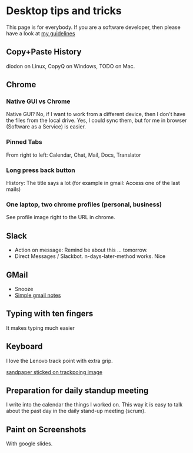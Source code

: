 # Desktop tips and tricks

This page is for everybody. If you are a software developer, then please have a look at [my guidelines](https://github.com/guettli/programming-guidelines)

## Copy+Paste History
diodon on Linux, CopyQ on Windows, TODO on Mac.

## Chrome 

### Native GUI vs Chrome

Native GUI? No, if I want to work from a different device, then I don't have the files from the local drive. Yes, I could sync them, but for me in browser (Software as a Service) is easier.  

### Pinned Tabs

From right to left: Calendar, Chat, Mail, Docs, Translator

### Long press back button

History: The title says a lot (for example in gmail: Access one of the last mails)

### One laptop, two chrome profiles (personal, business)

See profile image right to the URL in chrome.

## Slack

* Action on message: Remind be about this ... tomorrow.
* Direct Messages / Slackbot. n-days-later-method works. Nice

## GMail

* Snooze
* [Simple gmail notes](https://chrome.google.com/webstore/detail/simple-gmail-notes/jfjkcbkgjohminidbpendlodpfacgmlm)

## Typing with ten fingers
It makes typing much easier

## Keyboard

I love the Lenovo track point with extra grip. 

[sandpaper sticked on trackpoing image](https://raw.githubusercontent.com/guettli/programming-guidelines/master/sandpaper-sticked-on-track-point.jpg)

## Preparation for daily standup meeting

I write into the calendar the things I worked on. This way it is easy to talk about the past day in the daily stand-up meeting (scrum).

## Paint on Screenshots

With google slides. 

